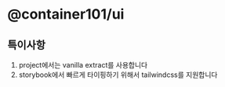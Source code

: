 # @container101/ui

## 특이사항

1. project에서는 vanilla extract를 사용합니다
2. storybook에서 빠르게 타이핑하기 위해서 tailwindcss를 지원합니다
